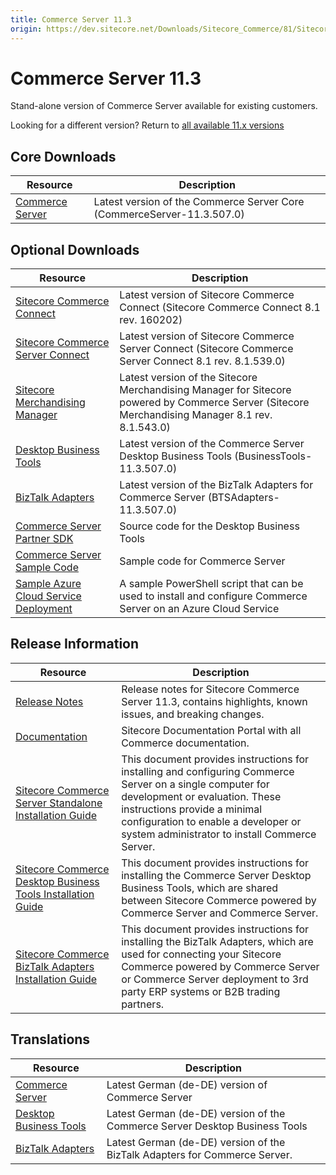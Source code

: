 ```yaml
---
title: Commerce Server 11.3
origin: https://dev.sitecore.net/Downloads/Sitecore_Commerce/81/Sitecore_Commerce_Server_113.aspx
---
```


# Commerce Server 11.3

Stand-alone version of Commerce Server available for existing customers.  

Looking for a different version? Return to [all available 11.x versions](/Downloads/Sitecore_Commerce)

## Core Downloads

 | Resource | Description |
 | --- | --- |
 | [Commerce Server](https://sitecoredev.azureedge.net/~/media/E39B3B29CC534C6BA42EAD0596B1BBC6.ashx?date=20161227T071249) | Latest version of the Commerce Server Core (CommerceServer-11.3.507.0) |

## Optional Downloads

 | Resource | Description |
 | --- | --- |
 | [Sitecore Commerce Connect](https://sitecoredev.azureedge.net/~/media/71D036367B534EC7990A91E4C5578122.ashx?date=20161227T071350) | Latest version of Sitecore Commerce Connect (Sitecore Commerce Connect 8.1 rev. 160202) |
 | [Sitecore Commerce Server Connect](https://sitecoredev.azureedge.net/~/media/2A39D32845354CF99504C8C170594B98.ashx?date=20161227T071414) | Latest version of Sitecore Commerce Server Connect (Sitecore Commerce Server Connect 8.1 rev. 8.1.539.0) |
 | [Sitecore Merchandising Manager](https://sitecoredev.azureedge.net/~/media/81CAD89EE3BC4A00B6CF8999248489AA.ashx?date=20161227T071447) | Latest version of the Sitecore Merchandising Manager for Sitecore powered by Commerce Server (Sitecore Merchandising Manager 8.1 rev. 8.1.543.0) |
 | [Desktop Business Tools](https://sitecoredev.azureedge.net/~/media/C7C96732056A423391D11AD5EAC33EE6.ashx?date=20161227T071249) | Latest version of the Commerce Server Desktop Business Tools (BusinessTools-11.3.507.0) |
 | [BizTalk Adapters](https://sitecoredev.azureedge.net/~/media/E02B3D0E08D54B249767D54B50E31D4A.ashx?date=20161227T071249) | Latest version of the BizTalk Adapters for Commerce Server (BTSAdapters-11.3.507.0) |
 | [Commerce Server Partner SDK](https://marketplace.sitecore.net/Modules/Commerce_Server_Desktop_Business_Tools_SDK?sc_lang=en) | Source code for the Desktop Business Tools |
 | [Commerce Server Sample Code](https://marketplace.sitecore.net/Modules/Commerce_Server_SDK?sc_lang=en) | Sample code for Commerce Server |
 | [Sample Azure Cloud Service Deployment](https://marketplace.sitecore.net/Modules/S/Sitecore_Commerce_Server_Azure_Cloud_Service) | A sample PowerShell script that can be used to install and configure Commerce Server on an Azure Cloud Service |

## Release Information

 | Resource | Description |
 | --- | --- |
 | [Release Notes](http://commercesdn.sitecore.net/SCpbCS81/releasenotes/en-us/index.html) | Release notes for Sitecore Commerce Server 11.3, contains highlights, known issues, and breaking changes. |
 | [Documentation](https://doc.sitecore.com) | Sitecore Documentation Portal with all Commerce documentation. |
 | [Sitecore Commerce Server Standalone Installation Guide](http://commercesdn.sitecore.net/SCpbCS81/SitecoreCommerceInstallationGuide/en-us/index_frames.html) | This document provides instructions for installing and configuring Commerce Server on a single computer for development or evaluation. These instructions provide a minimal configuration to enable a developer or system administrator to install Commerce Server. |
 | [Sitecore Commerce Desktop Business Tools Installation Guide](http://commercesdn.sitecore.net/SCpbCS81/SitecoreCommerceDesktopBusinessToolsInstallationGuide/en-us/index_frames.html) | This document provides instructions for installing the Commerce Server Desktop Business Tools, which are shared between Sitecore Commerce powered by Commerce Server and Commerce Server. |
 | [Sitecore Commerce BizTalk Adapters Installation Guide](http://commercesdn.sitecore.net/SCpbCS81/SitecoreCommerceBizTalkAdaptersInstallationGuide/en-us/index_frames.html) | This document provides instructions for installing the BizTalk Adapters, which are used for connecting your Sitecore Commerce powered by Commerce Server or Commerce Server deployment to 3rd party ERP systems or B2B trading partners. |

## Translations

 | Resource | Description |
 | --- | --- |
 | [Commerce Server](https://sitecoredev.azureedge.net/~/media/8D08E5B16F104626B3FE5E93836B9BA4.ashx?date=20161227T071249) | Latest German (de-DE) version of Commerce Server |
 | [Desktop Business Tools](https://sitecoredev.azureedge.net/~/media/BEE3963927194EC5A777E864DC63847F.ashx?date=20161227T071249) | Latest German (de-DE) version of the Commerce Server Desktop Business Tools |
 | [BizTalk Adapters](https://sitecoredev.azureedge.net/~/media/B5327BE2256F4D97AEAEFCEC872F83F1.ashx?date=20161227T071249) | Latest German (de-DE) version of the BizTalk Adapters for Commerce Server. |